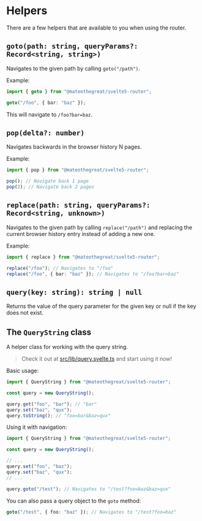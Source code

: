 # Helpers

There are a few helpers that are available to you when using the router.

## `goto(path: string, queryParams?: Record<string, string>)`

Navigates to the given path by calling `goto("/path")`.

Example:

```ts
import { goto } from "@mateothegreat/svelte5-router";

goto("/foo", { bar: "baz" });
```

This will navigate to `/foo?bar=baz`.

## `pop(delta?: number)`

Navigates backwards in the browser history N pages.

Example:

```ts
import { pop } from "@mateothegreat/svelte5-router";

pop(); // Navigate back 1 page
pop(2); // Navigate back 2 pages
```

## `replace(path: string, queryParams?: Record<string, unknown>)`

Navigates to the given path by calling `replace("/path")` and replacing the current browser history entry instead of adding a new one.

Example:

```ts
import { replace } from "@mateothegreat/svelte5-router";

replace("/foo"); // Navigates to "/foo"
replace("/foo", { bar: "baz" }); // Navigates to "/foo?bar=baz"
```

## `query(key: string): string | null`

Returns the value of the query parameter for the given key or null if the key does not exist.

## The `QueryString` class

A helper class for working with the query string.

> Check it out at [src/lib/query.svelte.ts](../src/lib/query.svelte.ts) and start using it now!

Basic usage:

```ts
import { QueryString } from "@mateothegreat/svelte5-router";

const query = new QueryString();

query.get("foo", "bar"); // "bar"
query.set("baz", "qux");
query.toString(); // "foo=bar&baz=qux"
```

Using it with navigation:

```ts
import { QueryString } from "@mateothegreat/svelte5-router";

const query = new QueryString();

// ...
query.set("foo", "baz");
query.set("baz", "qux");
// ...

query.goto("/test"); // Navigates to "/test?foo=baz&baz=qux"
```

You can also pass a query object to the `goto` method:

```ts
goto("/test", { foo: "baz" }); // Navigates to "/test?foo=baz"
```
